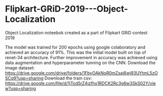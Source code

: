 # Flipkart-GRiD-2019---Object-Localization
Object Localization noteebok created as a part of Flipkart GRiD contest 2019

The model was trained for 200 epochs using google colaboratory and achieved an accuracy of 91%. This was the initial model built on top of renet-34 architecture. Further improvement in accuracy was achieved using data augmentation and hyperparameter tunning on the CNN. 
Download the image dataset: https://drive.google.com/drive/folders/1FbyOAkNoR0mZsaj6wj93UYtmL5zOSCq9?usp=sharing
Download the train csv: https://drive.google.com/file/d/1jTod5rZ4jzfhx1RDCK2Rc3g6w3SkS02Y/view?usp=sharing
